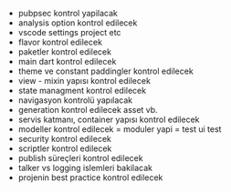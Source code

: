 - pubpsec kontrol yapilacak
- analysis option kontrol edilecek
- vscode settings project etc
- flavor kontrol edilecek
- paketler kontrol edilecek
- main dart kontrol edilecek
- theme ve constant paddingler kontrol edilecek
- view - mixin yapısı kontrol edilecek
- state managment kontrol edilecek
- navigasyon kontrolü yapılacak
- generation kontrol edilecek asset vb.
- servis katmanı, container yapısı kontrol edilecek
- modeller kontrol edilecek
= moduler yapi
= test ui test
- security kontrol edilecek
- scriptler kontrol edilecek
- publish süreçleri kontrol edilecek
- talker vs logging islemleri bakilacak
- projenin best practice kontrol edilecek
